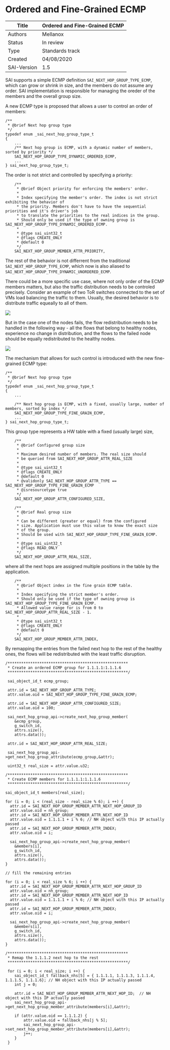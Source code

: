 # Ordered and Fine-Grained ECMP

Title       | Ordered and Fine-Grained ECMP
------------|----------------
Authors     | Mellanox
Status      | In review
Type        | Standards track
Created     | 04/08/2020
SAI-Version | 1.5

SAI supports a simple ECMP definition `SAI_NEXT_HOP_GROUP_TYPE_ECMP`, which can grow or shrink in size, and the members do not assume any order.
SAI implementation is responsible for managing the oreder of the members and the overall group size.

A new ECMP type is proposed that allows a user to control an order of members:

```
/**
 * @brief Next hop group type
 */
typedef enum _sai_next_hop_group_type_t
{
    ...
    /** Next hop group is ECMP, with a dynamic number of members, sorted by priority */
    SAI_NEXT_HOP_GROUP_TYPE_DYNAMIC_ORDERED_ECMP,
    ...
} sai_next_hop_group_type_t;
```

The order is not strict and controlled by specifying a priority:

```
    /**
     * @brief Object priority for enforcing the members' order.
     *
     * Index specifying the member's order. The index is not strict exhibiting the behavior of
     * the priority. Members don't have to have the sequential priorities and it's driver's job
     * to translate the priorities to the real indices in the group.
     * Should only be used if the type of owning group is SAI_NEXT_HOP_GROUP_TYPE_DYNAMIC_ORDERED_ECMP.
     *
     * @type sai_uint32_t
     * @flags CREATE_ONLY
     * @default 0
     */
    SAI_NEXT_HOP_GROUP_MEMBER_ATTR_PRIORITY,
```

The rest of the behavior is not differrent from the traditional `SAI_NEXT_HOP_GROUP_TYPE_ECMP`, which now is also aliased to `SAI_NEXT_HOP_GROUP_TYPE_DYNAMIC_UNORDERED_ECMP`.

There could be a more specific use case, where not only order of the ECMP members matters, but also the traffic distribution needs to be controled precisely.
Consider an example of two ToR switches connected to the set of VMs load balancing the traffic to them.
Usually, the desired behavior is to distribute traffic equeally to all of them.

![](https://github.com/marian-pritsak/SAI/blob/nhgm-order/doc/ECMP/ECMP1.PNG)

But in the case one of the nodes fails, the flow redistribution needs to be handled in the following way - all the flows that belong to healthy nodes, experience no change in distribution,
and the flows to the failed node should be equally redistributed to the healthy nodes.

![](https://github.com/marian-pritsak/SAI/blob/nhgm-order/doc/ECMP/ECMP2.PNG)

The mechanism that allows for such control is introduced with the new fine-grained ECMP type:

```
/**
 * @brief Next hop group type
 */
typedef enum _sai_next_hop_group_type_t
{
    ...

    /** Next hop group is ECMP, with a fixed, usually large, number of members, sorted by index */
    SAI_NEXT_HOP_GROUP_TYPE_FINE_GRAIN_ECMP,
    ...
} sai_next_hop_group_type_t;
```

This group type represents a HW table with a fixed (usually large) size,

```
    /**
     * @brief Configured group size
     *
     * Maximum desired number of members. The real size should
     * be queried from SAI_NEXT_HOP_GROUP_ATTR_REAL_SIZE
     *
     * @type sai_uint32_t
     * @flags CREATE_ONLY
     * @default 0
     * @validonly SAI_NEXT_HOP_GROUP_ATTR_TYPE == SAI_NEXT_HOP_GROUP_TYPE_FINE_GRAIN_ECMP
     * @isresourcetype true
     */
    SAI_NEXT_HOP_GROUP_ATTR_CONFIGURED_SIZE,

    /**
     * @brief Real group size
     *
     * Can be different (greater or equal) from the configured
     * size. Application must use this value to know the exact size
     * of the group.
     * Should be used with SAI_NEXT_HOP_GROUP_TYPE_FINE_GRAIN_ECMP.
     *
     * @type sai_uint32_t
     * @flags READ_ONLY
     */
    SAI_NEXT_HOP_GROUP_ATTR_REAL_SIZE,
```

where all the next hops are assigned multiple positions in the table by the application.

```
    /**
     * @brief Object index in the fine grain ECMP table.
     *
     * Index specifying the strict member's order.
     * Should only be used if the type of owning group is SAI_NEXT_HOP_GROUP_TYPE_FINE_GRAIN_ECMP.
     * Allowed value range for is from 0 to SAI_NEXT_HOP_GROUP_ATTR_REAL_SIZE - 1.
     *
     * @type sai_uint32_t
     * @flags CREATE_ONLY
     * @default 0
     */
    SAI_NEXT_HOP_GROUP_MEMBER_ATTR_INDEX,
```

By remapping the entries from the failed next hop to the rest of the healthy ones, the flows will be redistributed with the least traffic disruption.

```
/*****************************************************
 * Create an ordered ECMP group for 1.1.1.1:1.1.1.6
 *****************************************************/
 
 sai_object_id_t ecmp_group;
 
 attr.id = SAI_NEXT_HOP_GROUP_ATTR_TYPE;
 attr.value.oid = SAI_NEXT_HOP_GROUP_TYPE_FINE_GRAIN_ECMP;
 
 attr.id = SAI_NEXT_HOP_GROUP_ATTR_CONFIGURED_SIZE;
 attr.value.oid = 100;
 
 sai_next_hop_group_api->create_next_hop_group_member(
	&ecmp_group,
	g_switch_id,
	attrs.size(),
	attrs.data());
	
 attr.id = SAI_NEXT_HOP_GROUP_ATTR_REAL_SIZE;
	
 sai_next_hop_group_api->get_next_hop_group_attribute(ecmp_group,&attr);
 
 uint32_t real_size = attr.value.u32;

/*****************************************************
 * Create ECMP members for 1.1.1.1:1.1.1.6
 *****************************************************/
 
sai_object_id_t members[real_size];

for (i = 0; i < (real_size - real_size % 6); i ++) {
  attr.id = SAI_NEXT_HOP_GROUP_MEMBER_ATTR_NEXT_HOP_GROUP_ID
  attr.value.oid = nh_group;
  attr.id = SAI_NEXT_HOP_GROUP_MEMBER_ATTR_NEXT_HOP_ID
  attr.value.oid = 1.1.1.1 + i % 6; // NH object with this IP actually passed
  attr.id = SAI_NEXT_HOP_GROUP_MEMBER_ATTR_INDEX;
  attr.value.oid = i;

  sai_next_hop_group_api->create_next_hop_group_member(
	&members[i],
	g_switch_id,
	attrs.size(),
	attrs.data());
}

// fill the remaining entries

for (i = 0; i < real_size % 6; i ++) {
  attr.id = SAI_NEXT_HOP_GROUP_MEMBER_ATTR_NEXT_HOP_GROUP_ID
  attr.value.oid = nh_group;
  attr.id = SAI_NEXT_HOP_GROUP_MEMBER_ATTR_NEXT_HOP_ID
  attr.value.oid = 1.1.1.1 + i % 6; // NH object with this IP actually passed
  attr.id = SAI_NEXT_HOP_GROUP_MEMBER_ATTR_INDEX;
  attr.value.oid = i;

  sai_next_hop_group_api->create_next_hop_group_member(
	&members[i],
	g_switch_id,
	attrs.size(),
	attrs.data());
}

/*****************************************************
 * Remap the 1.1.1.2 next hop to the rest
 *****************************************************/
 
 for (i = 0; i < real_size; i ++) {
	sai_object_id_t fallback_nhs[5] = { 1.1.1.1, 1.1.1.3, 1.1.1.4, 1.1.1.5, 1.1.1.6}; // NH object with this IP actually passed
	int j = 0;
	
	attr.id = SAI_NEXT_HOP_GROUP_MEMBER_ATTR_NEXT_HOP_ID;  // NH object with this IP actually passed
	sai_next_hop_group_api->get_next_hop_group_member_attribute(members[i],&attr);
	
	if (attr.value.oid == 1.1.1.2) {
		attr.value.oid = fallback_nhs[j % 5];
		sai_next_hop_group_api->set_next_hop_group_member_attribute(members[i],&attr);
		j++;
	}
 }
```
